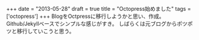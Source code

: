 
+++
date = "2013-05-28"
draft = true
title = "Octopress始めました"
tags  = ['octopress']
+++
BlogをOctpressに移行しようかと思い、作成。
Github/Jekyllベースでシンプルな感じがすき。
しばらくは元ブログからポツポツと移行していこうと思う。
	
